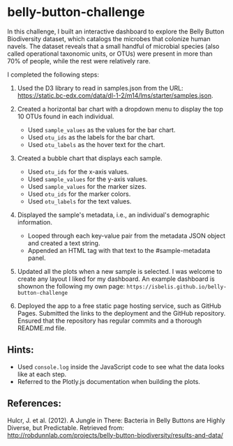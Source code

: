 # belly-button-challenge
In this challenge, I built an interactive dashboard to explore the Belly Button Biodiversity dataset, which catalogs the microbes that colonize human navels. The dataset reveals that a small handful of microbial species (also called operational taxonomic units, or OTUs) were present in more than 70% of people, while the rest were relatively rare.

I completed the following steps:

1. Used the D3 library to read in samples.json from the URL: https://static.bc-edx.com/data/dl-1-2/m14/lms/starter/samples.json.
   
2. Created a horizontal bar chart with a dropdown menu to display the top 10 OTUs found in each individual.
   - Used `sample_values` as the values for the bar chart.
   - Used `otu_ids` as the labels for the bar chart.
   - Used `otu_labels` as the hover text for the chart.
     
3. Created a bubble chart that displays each sample.
   - Used `otu_ids` for the x-axis values.
   - Used `sample_values` for the y-axis values.
   - Used `sample_values` for the marker sizes.
   - Used `otu_ids` for the marker colors.
   - Used `otu_labels` for the text values.
     
4. Displayed the sample's metadata, i.e., an individual's demographic information.
   - Looped through each key-value pair from the metadata JSON object and created a text string.
   - Appended an HTML tag with that text to the #sample-metadata panel.
     
5. Updated all the plots when a new sample is selected. I was welcome to create any layout I liked for my dashboard. An example dashboard is shownon the following my own page:
   `https://isbelis.github.io/belly-button-challenge`

7. Deployed the app to a free static page hosting service, such as GitHub Pages. Submitted the links to the deployment and the GitHub repository. Ensured that the repository has regular commits and a thorough README.md file.
   
## Hints:
   - Used `console.log` inside the JavaScript code to see what the data looks like at each step.
   - Referred to the Plotly.js documentation when building the plots.
  
## References:
Hulcr, J. et al. (2012). A Jungle in There: Bacteria in Belly Buttons are Highly Diverse, but Predictable. Retrieved from: http://robdunnlab.com/projects/belly-button-biodiversity/results-and-data/
